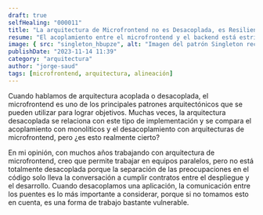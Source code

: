 ```yaml
---
draft: true
selfHealing: "000011"
title: "La arquitectura de Microfrontend no es Desacoplada, es Resiliente"
resume: "El acoplamiento entre el microfrontend y el backend está estrictamente protegido por un contrato. Sin embargo, si este contrato se rompe, podría potencialmente interrumpir toda la aplicación. El problema no es el acoplamiento en sí, sino la necesidad de resiliencia en este tipo de desarrollo. Es crucial implementar métodos que puedan manejar cualquier cambio en el backend de manera efectiva. Y más importante aún, una comunicación clara."
image: { src: "singleton_hbupze", alt: "Imagen del patrón Singleton reciclado" }
publishDate: "2023-11-14 11:39"
category: "arquitectura"
author: "jorge-saud"
tags: [microfrontend, arquitectura, alineación]
---
```


Cuando hablamos de arquitectura acoplada o desacoplada, el microfrontend es uno de los principales patrones arquitectónicos que se pueden utilizar para lograr objetivos. Muchas veces, la arquitectura desacoplada se relaciona con este tipo de implementación y se compara el acoplamiento con monolíticos y el desacoplamiento con arquitecturas de microfrontend, pero ¿es esto realmente cierto?

En mi opinión, con muchos años trabajando con arquitectura de microfrontend, creo que permite trabajar en equipos paralelos, pero no está totalmente desacoplada porque la separación de las preocupaciones en el código solo lleva la conversación a cumplir contratos entre el despliegue y el desarrollo. Cuando desacoplamos una aplicación, la comunicación entre los puentes es lo más importante a considerar, porque si no tomamos esto en cuenta, es una forma de trabajo bastante vulnerable.